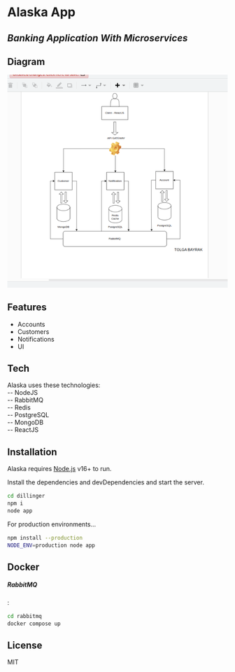 # Alaska App
## _Banking Application With Microservices_

## Diagram
<img src="./diagram.png"></img>


## Features
- Accounts
- Customers
- Notifications
- UI

## Tech

Alaska uses these technologies: </br>
-- NodeJS </br>
-- RabbitMQ </br>
-- Redis </br>
-- PostgreSQL </br>
-- MongoDB </br>
-- ReactJS 




## Installation

Alaska requires [Node.js](https://nodejs.org/) v16+ to run.

Install the dependencies and devDependencies and start the server.

```sh
cd dillinger
npm i
node app
```

For production environments...

```sh
npm install --production
NODE_ENV=production node app
```


## Docker

##### RabbitMQ
:
```sh
cd rabbitmq
docker compose up
```


## License

MIT


